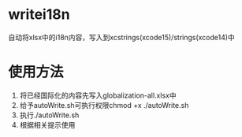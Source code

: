 # writei18n

自动将xlsx中的i18n内容，写入到xcstrings(xcode15)/strings(xcode14)中



# 使用方法

1. 将已经国际化的内容先写入globalization-all.xlsx中
2. 给予autoWrite.sh可执行权限chmod +x ./autoWrite.sh
3. 执行./autoWrite.sh
4. 根据相关提示使用